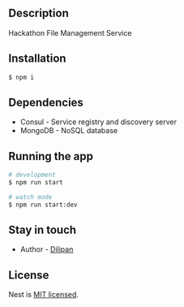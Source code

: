 ## Description

Hackathon File Management Service

## Installation

```bash
$ npm i
```

## Dependencies
- Consul - Service registry and discovery server
- MongoDB - NoSQL database

## Running the app

```bash
# development
$ npm run start

# watch mode
$ npm run start:dev
```

## Stay in touch

- Author - [Dilipan](https://github.com/tamdilip)

## License

  Nest is [MIT licensed](LICENSE).
